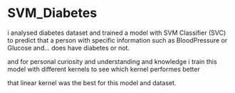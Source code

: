 # SVM_Diabetes
i analysed diabetes dataset and trained a model with SVM Classifier (SVC) to predict that a person with specific information such as BloodPressure or Glucose and... does have diabetes or not.

and for personal curiosity and understanding and knowledge i train this model with different kernels to see which kernel performes better

that linear kernel was the best for this model and dataset.
